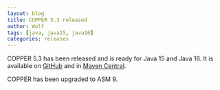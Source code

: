 ```yaml
---
layout: blog
title: COPPER 5.3 released
author: Wolf
tags: [java, java15, java16]
categories: releases
---
```


COPPER 5.3 has been released and is ready for Java 15 and Java 16.
It is available on [GitHub](https://github.com/copper-engine/copper-engine) and in [Maven Central](https://search.maven.org/search?q=g:org.copper-engine%20AND%20a:copper-coreengine&core=gav).

COPPER has been upgraded to ASM 9.
